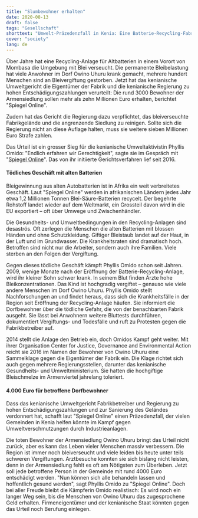 ```yaml
---
title: "Slumbewohner erhalten"
date: 2020-08-13
draft: false
tags: "Gesellschaft"
shorttext: "Umwelt-Präzedenzfall in Kenia: Eine Batterie-Recycling-Fabrik muss Bewohnern einer Armensiedlung hohe Entschädigung zahlen."
cover: "society"
lang: de
---
```


Über Jahre hat eine Recycling-Anlage für Altbatterien in einem Vorort von Mombasa die Umgebung mit Blei verseucht. Die permanente Bleibelastung hat viele Anwohner im Dorf Owino Uhuru krank gemacht, mehrere hundert Menschen sind an Bleivergiftung gestorben. Jetzt hat das kenianische Umweltgericht die Eigentümer der Fabrik und die kenianische Regierung zu hohen Entschädigungszahlungen verurteilt: Die rund 3000 Bewohner der Armensiedlung sollen mehr als zehn Millionen Euro erhalten, berichtet "Spiegel Online".

Zudem hat das Gericht die Regierung dazu verpflichtet, das bleiverseuchte Fabrikgelände und die angrenzende Siedlung zu reinigen. Sollte sich die Regierung nicht an diese Auflage halten, muss sie weitere sieben Millionen Euro Strafe zahlen.

Das Urteil ist ein grosser Sieg für die kenianische Umweltaktivistin Phyllis Omido: "Endlich erfahren wir Gerechtigkeit", sagte sie im Gespräch mit "[Spiegel Online](https://www.spiegel.de/politik/ausland/kenia-umweltaktivistin-erkaempft-10-millionen-euro-fuer-blei-vergiftete-slumbewohner-a-16001559-6969-421e-beb6-056a0e453e87 "Slumbewohner erhalten mehr als zehn Millionen Euro Entschädigung")". Das von ihr initiierte Gerichtsverfahren lief seit 2016.

#### Tödliches Geschäft mit alten Batterien

Bleigewinnung aus alten Autobatterien ist in Afrika ein weit verbreitetes Geschäft. Laut "Spiegel Online" werden in afrikanischen Ländern jedes Jahr etwa 1,2 Millionen Tonnen Blei-Säure-Batterien recycelt. Der begehrte Rohstoff landet wieder auf dem Weltmarkt, ein Grossteil davon wird in die EU exportiert – oft über Umwege und Zwischenhändler.

Die Gesundheits- und Umweltbedingungen in den Recycling-Anlagen sind desaströs. Oft zerlegen die Menschen die alten Batterien mit blossen Händen und ohne Schutzkleidung. Giftiger Bleistaub landet auf der Haut, in der Luft und im Grundwasser. Die Krankheitsraten sind dramatisch hoch. Betroffen sind nicht nur die Arbeiter, sondern auch ihre Familien. Viele sterben an den Folgen der Vergiftung.

Gegen dieses tödliche Geschäft kämpft Phyllis Omido schon seit Jahren. 2009, wenige Monate nach der Eröffnung der Batterie-Recycling-Anlage, wird ihr kleiner Sohn schwer krank. In seinem Blut finden Ärzte hohe Bleikonzentrationen. Das Kind ist hochgradig vergiftet – genauso wie viele andere Menschen im Dorf Owino Uhuru. Phyllis Omido stellt Nachforschungen an und findet heraus, dass sich die Krankheitsfälle in der Region seit Eröffnung der Recycling-Anlage häufen. Sie informiert die Dorfbewohner über die tödliche Gefahr, die von der benachbarten Fabrik ausgeht. Sie lässt bei Anwohnern weitere Bluttests durchführen, dokumentiert Vergiftungs- und Todesfälle und ruft zu Protesten gegen die Fabrikbetreiber auf.

2014 stellt die Anlage den Betrieb ein, doch Omidos Kampf geht weiter. Mit ihrer Organisation Center for Justice, Governance and Environmental Action reicht sie 2016 im Namen der Bewohner von Owino Uhuru eine Sammelklage gegen die Eigentümer der Fabrik ein. Die Klage richtet sich auch gegen mehrere Regierungsstellen, darunter das kenianische Gesundheits- und Umweltministerium. Sie hatten die hochgiftige Bleischmelze im Armenviertel jahrelang toleriert.

#### 4.000 Euro für betroffene Dorfbewohner

Dass das kenianische Umweltgericht Fabrikbetreiber und Regierung zu hohen Entschädigungszahlungen und zur Sanierung des Geländes verdonnert hat, schafft laut "Spiegel Online" einen Präzedenzfall, der vielen Gemeinden in Kenia helfen könnte im Kampf gegen Umweltverschmutzungen durch Industrieanlagen.

Die toten Bewohner der Armensiedlung Owino Uhuru bringt das Urteil nicht zurück, aber es kann das Leben vieler Menschen massiv verbessern. Die Region ist immer noch bleiverseucht und viele leiden bis heute unter teils schweren Vergiftungen. Arztbesuche konnten sie sich bislang nicht leisten, denn in der Armensiedlung fehlt es oft am Nötigsten zum Überleben. Jetzt soll jede betroffene Person in der Gemeinde mit rund 4000 Euro entschädigt werden. "Nun können sich alle behandeln lassen und hoffentlich gesund werden", sagt Phyllis Omido zu "Spiegel Online". Doch bei aller Freude bleibt die Kämpferin Omido realistisch: Es wird noch ein langer Weg sein, bis die Menschen von Owino Uhuru das zugesprochene Geld erhalten. Firmeneigentümer und der kenianische Staat könnten gegen das Urteil noch Berufung einlegen.
